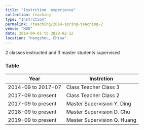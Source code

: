 ```yaml
---
title: "Instrction  experience"
collection: teaching
type: "Instrction"
permalink: /teaching/2014-spring-teaching-2
venue: "HDU"
date: 2014-09-01 to 2020-02-12
location: "Hangzhou, China"
---
```

2 classes instructed and 3 master students supervised


### Table

| Year                  |     Instrction                            |
| ---------------- | -----------------------------------------------|
| 2014-09 to 2017-07       | Class Teacher   Class 3      |
| 2017-09 to present       | Class Teacher     Class 2       |
| 2017-09 to present       | Master Supervision    Y. Ding    |
| 2018-09 to present       | Master Supervision    D. Chu    |
| 2019-09 to present       |Master Supervision     Q. Huang   |